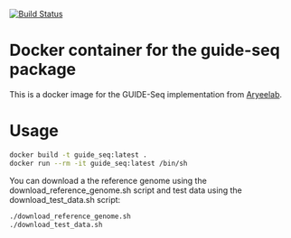 [![Build Status](https://travis-ci.org/Zethson/guide-seq-container.svg?branch=master)](https://travis-ci.org/Zethson/guide-seq-container)
# Docker container for the guide-seq package
This is a docker image for the GUIDE-Seq implementation from [Aryeelab](https://github.com/aryeelab/guideseq).
# Usage 
```bash
docker build -t guide_seq:latest .
docker run --rm -it guide_seq:latest /bin/sh
```

You can download a the reference genome using the download_reference_genome.sh script and test data using the download_test_data.sh script:
```bash
./download_reference_genome.sh
./download_test_data.sh
```
